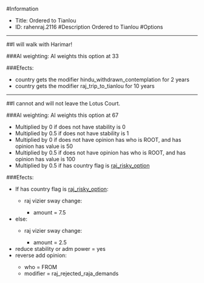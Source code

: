 #Information
 - Title: Ordered to Tianlou
 - ID: rahenraj.2116
#Description
Ordered to Tianlou
#Options

___
##I will walk with Harimar!

###AI weighting:
AI weights this option at 33


###Efects:<ul><li>country gets the modifier hindu_withdrawn_contemplation for 2 years</li><li>country gets the modifier raj_trip_to_tianlou for 10 years</li></ul>

___
##I cannot and will not leave the Lotus Court.

###AI weighting:
AI weights this option at 67
 - Multiplied by 0 if does not have stability is 0
 - Multiplied by 0.5 if does not have stability is 1
 - Multiplied by 0 if does not have opinion has who is ROOT, and has opinion has value is 50
 - Multiplied by 0.5 if does not have opinion has who is ROOT, and has opinion has value is 100
 - Multiplied by 0.5 if has country flag is [raj_risky_option](../flags/raj_risky_option.md)


###Efects:<ul><li>If has country flag is [raj_risky_option](../flags/raj_risky_option.md):</li><ul><li>raj vizier sway change:</li><ul><li>amount = 7.5</li></ul></ul><li>else:</li><ul><li>raj vizier sway change:</li><ul><li>amount = 2.5</li></ul></ul><li>reduce stability or adm power = yes</li><li>reverse add opinion:</li><ul><li>who = FROM</li><li>modifier = raj_rejected_raja_demands</li></ul></ul>

